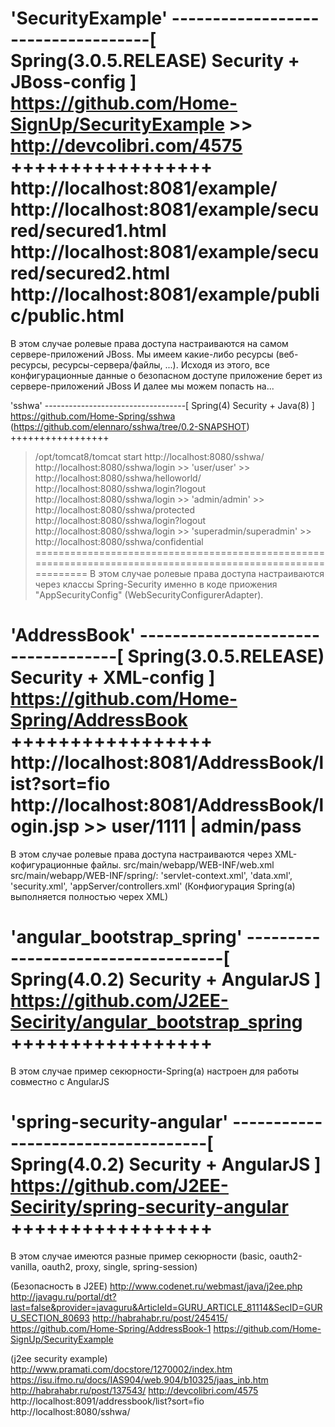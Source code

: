 
'SecurityExample'
-----------------------------------[ Spring(3.0.5.RELEASE) Security + JBoss-config ]
https://github.com/Home-SignUp/SecurityExample >> http://devcolibri.com/4575
+++++++++++++++++
http://localhost:8081/example/
http://localhost:8081/example/secured/secured1.html
http://localhost:8081/example/secured/secured2.html
http://localhost:8081/example/public/public.html
=============================================================================================================
В этом случае ролевые права доступа настраиваются на самом сервере-приложений JBoss.
Мы имеем какие-либо ресурсы (веб-ресурсы, ресурсы-сервера/файлы, ...).
Исходя из этого, все конфигурационные данные о безопасном доступе приложение берет из сервере-приложений JBoss И далее мы можем попасть на...


'sshwa'
-----------------------------------[ Spring(4) Security + Java(8) ]
https://github.com/Home-Spring/sshwa (https://github.com/elennaro/sshwa/tree/0.2-SNAPSHOT)
+++++++++++++++++
> /opt/tomcat8/tomcat start
http://localhost:8080/sshwa/
http://localhost:8080/sshwa/login >> 'user/user' >> http://localhost:8080/sshwa/helloworld/
http://localhost:8080/sshwa/login?logout
http://localhost:8080/sshwa/login >> 'admin/admin' >> http://localhost:8080/sshwa/protected
http://localhost:8080/sshwa/login?logout
http://localhost:8080/sshwa/login >> 'superadmin/superadmin' >> http://localhost:8080/sshwa/confidential
=============================================================================================================
В этом случае ролевые права доступа настраиваются через классы Spring-Security именно в коде приожения "AppSecurityConfig" (WebSecurityConfigurerAdapter).


'AddressBook'
-----------------------------------[ Spring(3.0.5.RELEASE) Security + XML-config ]
https://github.com/Home-Spring/AddressBook
+++++++++++++++++
http://localhost:8081/AddressBook/list?sort=fio
http://localhost:8081/AddressBook/login.jsp >> user/1111 | admin/pass
=============================================================================================================
В этом случае ролевые права доступа настраиваются через XML-кофигурационные файлы.
src/main/webapp/WEB-INF/web.xml
src/main/webapp/WEB-INF/spring/: 'servlet-context.xml', 'data.xml', 'security.xml', 'appServer/controllers.xml'
(Конфиогурация Spring(а) выполняется полностью черех XML)


'angular_bootstrap_spring'
-----------------------------------[ Spring(4.0.2) Security + AngularJS ]
https://github.com/J2EE-Secirity/angular_bootstrap_spring
+++++++++++++++++
=============================================================================================================
В этом случае пример секюрности-Spring(а) настроен для работы совместно с AngularJS


'spring-security-angular'
-----------------------------------[ Spring(4.0.2) Security + AngularJS ]
https://github.com/J2EE-Secirity/spring-security-angular
+++++++++++++++++
=============================================================================================================
В этом случае имеются разные пример секюрности (basic, oauth2-vanilla, oauth2, proxy, single, spring-session)





(Безопасность в J2EE)
http://www.codenet.ru/webmast/java/j2ee.php
http://javagu.ru/portal/dt?last=false&provider=javaguru&ArticleId=GURU_ARTICLE_81114&SecID=GURU_SECTION_80693
http://habrahabr.ru/post/245415/
https://github.com/Home-Spring/AddressBook-1
https://github.com/Home-SignUp/SecurityExample


(j2ee security example)
http://www.pramati.com/docstore/1270002/index.htm
https://isu.ifmo.ru/docs/IAS904/web.904/b10325/jaas_inb.htm
http://habrahabr.ru/post/137543/
http://devcolibri.com/4575
http://localhost:8091/addressbook/list?sort=fio
http://localhost:8080/sshwa/


